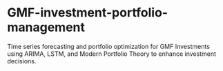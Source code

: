 # GMF-investment-portfolio-management
Time series forecasting and portfolio optimization for GMF Investments using ARIMA, LSTM, and Modern Portfolio Theory to enhance investment decisions.

